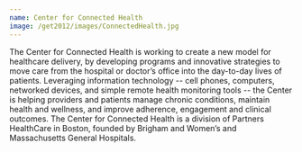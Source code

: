 ```yaml
---
name: Center for Connected Health
image: /get2012/images/ConnectedHealth.jpg
---
```


The Center for Connected Health is working to create a new model for healthcare delivery, by developing programs and innovative strategies to move care from the hospital or doctor’s office into the day-to-day lives of patients. Leveraging information technology -- cell phones, computers, networked devices, and simple remote health monitoring tools -- the Center is helping providers and patients manage chronic conditions, maintain health and wellness, and improve adherence, engagement and clinical outcomes. The Center for Connected Health is a division of Partners HealthCare in Boston, founded by Brigham and Women’s and Massachusetts General Hospitals.  

